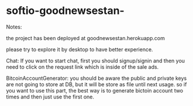 # softio-goodnewsestan-

Notes: 

the project has been deployed at goodnewsestan.herokuapp.com 

please try to explore it by desktop to have better experience.

Chat: If you want to start chat, first you should signup/signin and then you need to click on the request link which is inside of the sale ads.

BitcoinAccountGenerator: you should be aware the public and private keys are not going to store at DB, but it will be store as file until next usage.
                         so if you want to use this part, the best way is to generate bictoin account two times and then just use the first one.
                         
